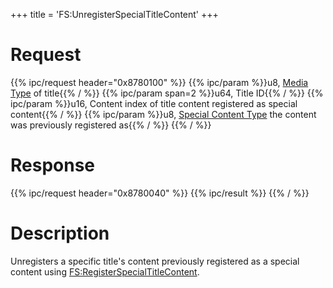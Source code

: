 +++
title = 'FS:UnregisterSpecialTitleContent'
+++

# Request

{{% ipc/request header="0x8780100" %}}
{{% ipc/param %}}u8, [Media Type](Filesystem_services#mediatype "wikilink") of title{{% / %}}
{{% ipc/param span=2 %}}u64, Title ID{{% / %}}
{{% ipc/param %}}u16, Content index of title content registered as special content{{% / %}}
{{% ipc/param %}}u8, [Special Content Type](Filesystem_services#specialcontenttype "wikilink") the content was previously registered as{{% / %}}
{{% / %}}

# Response

{{% ipc/request header="0x8780040" %}}
{{% ipc/result %}}
{{% / %}}

# Description

Unregisters a specific title's content previously registered as a special content using [FS:RegisterSpecialTitleContent](FS:RegisterSpecialTitleContent "wikilink").
